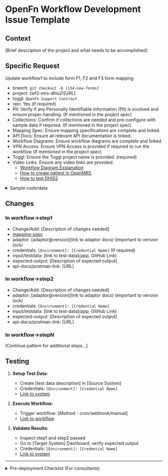 # OpenFn Workflow Development Issue Template

## Context

[Brief description of the project and what needs to be accomplished]

## Specific Request

Update workflow1 to include form F1, F2 and F3 form mapping

- branch: `git checkout -b [134-new-forms]`
- project: (wf2-mrs-dhis2)[URL]
- toggl: `OpenFn Support Contract`
- vpn: Yes (if required)
- PII: Verify if any Personally Identifiable Information (PII) is involved and
  ensure proper handling. (If mentioned in the project spec)
- Collections: Confirm if collections are needed and pre-configure with sample
  data if required. (If mentioned in the project spec)
- Mapping Spec: Ensure mapping specifications are complete and linked.
- API Docs: Ensure all relevant API documentation is linked.
- Workflow Diagrams: Ensure workflow diagrams are complete and linked.
- VPN Access: Ensure VPN Access is provided if required to run the workflow (If
  mentioned in the project spec)
- Toggl: Ensure the Toggl project name is provided. (required)
- Video Links: Ensure any video links are provided.
  - [Workflow Diagram Explanation](https://youtu.be/5-9-0-4-1-5)
  - [How to create patient in OpenMRS](https://youtu.be/5-9-0-4-1-5)
  - [How to test DHIS2](https://youtu.be/5-9-0-4-1-5)

<details><summary>Sample code/data</summary>
[Include relevant sample data or code snippets here]
</details>

## Changes

### In workflow->step1

- Change/Add: [Description of changes needed]
- [mapping-spec](URL)
- adaptor: [adaptor@version](link to adaptor docs) (important to version lock)
- credentials: `[Environment]: [Credential Name]` (If required)
- input/testdata: [link to test-data](app, GitHub Link)
- expected-output: [Description of expected output]
- api-docs/postman-link: [URL]

### In workflow->step2

- Change/Add: [Description of changes needed]
- adaptor: [adaptor@version](link to adaptor docs) (important to version lock)
- credentials: `[Environment]: [Credential Name]`
- input/testdata: [link to test-data](app, GitHub Link)
- expected-output: [Description of expected output]
- api-docs/postman-link: [URL]

### In workflow->stepN

[Continue pattern for additional steps...]

## Testing

1. **Setup Test Data:**

   - Create [test data description] in [Source System]
   - Credentials: `[Environment]: [Credential Name]`
   - [Link to system](URL)

2. **Execute Workflow:**

   - Trigger workflow: [Method - cron/webhook/manual]
   - [Link to workflow](URL)

3. **Validate Results:**
   - Inspect step1 and step2 passed
   - Go to [Target System] Dashboard, verify expected output
   - Credentials: `[Environment]: [Credential Name]`
   - [Link to system](URL)

---

<details>
<summary>Pre-deployment Checklist (For consultants)</summary>

Before closing off this issue, ensure the following items are checked:

- [ ] **Run test suite**: For major releases that affect most parts of the
      workflow, run the entire test suite and ensure that it passes
- [ ] **Version-locking of Adaptors**: Ensure that each job is version locked to
      the adaptor versions that are specified in the
      [cache registry](https://github.com/MSF-OCG/LIME-EMR/blob/main/scripts/run_msf_addons.sh#L53).
- [ ] **Export Configuration**: Export both project.yaml (the project spec) and
      projectState and version the release
- [ ] **Modify documentations and diagram**: Consider if user guide, README
      docs, diagrams, and/or test suite need to be updated.
- [ ] **Submit for Review on MSF github repo:** Push changes to a GitHub branch
      and create a PR for MSF to review.

</details>
